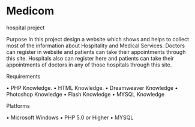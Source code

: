 # Medicom
hospital project

Purpose
In this project design a website which shows and helps to collect most of the information about Hospitality and Medical Services. Doctors can register in website and patients can take their appointments through this site. Hospitals also can register here and patients can take their appointments of doctors in any of those hospitals through this site.


  Requirements

•	PHP Knowledge. 
•	HTML Knowledge. 
•	Dreamweaver Knowledge
•	Photoshop Knowledge
•	Flash Knowledge
•	MYSQL Knowledge

  Platforms
  
•	Microsoft Windows
•	PHP 5.0 or Higher
•	MYSQL

